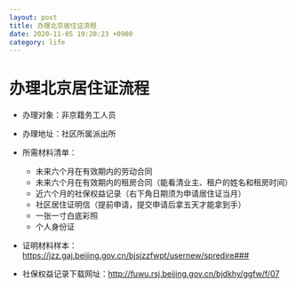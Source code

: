 ```yaml
---
layout: post
title: 办理北京居住证流程
date: 2020-11-05 19:20:23 +0900
category: life
---
```

# 办理北京居住证流程

* 办理对象：非京籍务工人员
* 办理地址：社区所属派出所
* 所需材料清单：
    * 未来六个月在有效期内的劳动合同
    * 未来六个月在有效期内的租房合同（能看清业主、租户的姓名和租房时间）
    * 近六个月的社保权益记录（右下角日期须为申请居住证当月）
    * 社区居住证明信（提前申请，提交申请后拿五天才能拿到手）
    * 一张一寸白底彩照
    * 个人身份证

* 证明材料样本：https://jzz.gaj.beijing.gov.cn/bjsjzzfwpt/usernew/spredire###
* 社保权益记录下载网址：http://fuwu.rsj.beijing.gov.cn/bjdkhy/ggfw/f/07
